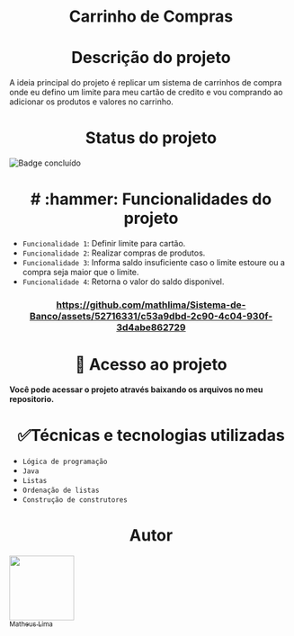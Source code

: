 <h1 align="center"> Carrinho de Compras </h1>

<h1 align="center"> Descrição do projeto </h1>
A ideia principal do projeto é replicar um sistema de carrinhos de compra onde eu defino um limite para meu cartão de credito e vou comprando ao adicionar os produtos e valores no carrinho.

<h1 align="center"> Status do projeto </h1>

![Badge concluído](http://img.shields.io/static/v1?label=STATUS&message=%20CONCLUÍDO&color=GREEN&style=for-the-badge)

<h1 align="center"> # :hammer: Funcionalidades do projeto </h1>

- `Funcionalidade 1`: Definir limite para cartão.
- `Funcionalidade 2`: Realizar compras de produtos.
- `Funcionalidade 3`: Informa saldo insuficiente caso o limite estoure ou a compra seja maior que o limite.
- `Funcionalidade 4`: Retorna o valor do saldo disponivel.

<h3 align="center"> 

https://github.com/mathlima/Sistema-de-Banco/assets/52716331/c53a9dbd-2c90-4c04-930f-3d4abe862729

<h1 align="center"> 📁 Acesso ao projeto </h1>

**Você pode acessar o projeto através baixando os arquivos no meu repositorio.**

<h1 align="center"> ✅Técnicas e tecnologias utilizadas </h1>

- `Lógica de programação`
- `Java`
- `Listas`
- `Ordenação de listas`
- `Construção de construtores`

<h1 align="center"> Autor </h1>

[<img loading="lazy" src="https://avatars.githubusercontent.com/u/52716331?v=4" width=115><br><sub>Matheus Lima</sub>](https://github.com/mathlima)
